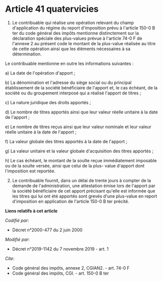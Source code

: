 # Article 41 quatervicies

1. Le contribuable qui réalise une opération relevant du champ d'application du régime du report d'imposition prévu à
l'article 150-0 B ter du code général des impôts mentionne distinctement sur la déclaration spéciale des plus-values prévue à
l'article 74-0 F de l'annexe 2 au présent code le montant de la plus-value réalisée au titre de cette opération ainsi que les
éléments nécessaires à sa détermination. 

Le contribuable mentionne en outre les informations suivantes : 

a) La date de l'opération d'apport ; 

b) La dénomination et l'adresse du siège social ou du principal établissement de la société bénéficiaire de l'apport et, le
cas échéant, de la société ou du groupement interposé qui a réalisé l'apport de titres ; 

c) La nature juridique des droits apportés ; 

d) Le nombre de titres apportés ainsi que leur valeur réelle unitaire à la date de l'apport ; 

e) Le nombre de titres reçus ainsi que leur valeur nominale et leur valeur réelle unitaire à la date de l'apport ; 

f) La valeur globale des titres apportés à la date de l'apport ; 

g) La valeur unitaire et la valeur globale d'acquisition des titres apportés ; 

h) Le cas échéant, le montant de la soulte reçue immédiatement imposable ou de la soulte versée, ainsi que celui de la plus-
value d'apport dont l'imposition est reportée. 

2. Le contribuable fournit, dans un délai de trente jours à compter de la demande de l'administration, une attestation émise
lors de l'apport par la société bénéficiaire de cet apport précisant qu'elle est informée que les titres qui lui ont été
apportés sont grevés d'une plus-value en report d'imposition en application de l'article 150-0 B ter précité.

**Liens relatifs à cet article**

_Codifié par_:

  - Décret n°2000-477 du 2 juin 2000

_Modifié par_:

  - Décret n°2019-1142 du 7 novembre 2019 - art. 1

_Cite_:

  - Code général des impôts, annexe 2, CGIAN2. - art. 74-0 F
  - Code général des impôts, CGI. - art. 150-0 B ter
